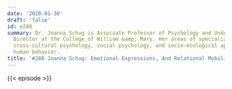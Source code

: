 ```yaml
---
date: '2020-01-30'
draft: 'false'
id: e288
summary: Dr. Joanna Schug is Associate Professor of Psychology and Undergraduate Studies
  Director at the College of William &amp; Mary. Her areas of specialization include
  cross-cultural psychology, social psychology, and socio-ecological approaches to
  human behavior.
title: '#288 Joanna Schug: Emotional Expressions, And Relational Mobility'
---
```

{{< episode >}}
